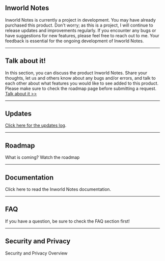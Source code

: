 ## Inworld Notes

Inworld Notes is currently a project in development. You may have already purchased this product. Don't worry; as this is a project, I will continue to release updates and improvements regularly. If you encounter any bugs or have suggestions for new features, please feel free to reach out to me. Your feedback is essential for the ongoing development of Inworld Notes. 

---

## Talk about it!

In this section, you can discuss the product Inworld Notes. Share your thoughts, let us and others know about any bugs and/or errors, and talk to each other about what features you would like to see added to this product. Please make sure to check the roadmap page before submitting a request.<br>
<a href="https://www.tapatalk.com/groups/jolt/viewtopic.php?f=2&t=3" target="_blank" rel="noopener noreferrer">Talk about it >></a>

---

## Updates

[Click here for the updates log](#inworld-notes-updates).

---

## Roadmap

What is coming?
Watch the roadmap

---

## Documentation

Click here to read the Inworld Notes documentation. 

---

## FAQ

If you have a question, be sure to check the FAQ section first! 

---

## Security and Privacy

Security and Privacy Overview
